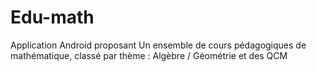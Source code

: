 Edu-math
========

Application Android proposant Un ensemble de cours pédagogiques de mathématique, classé par thème : Algèbre / Géométrie et des QCM